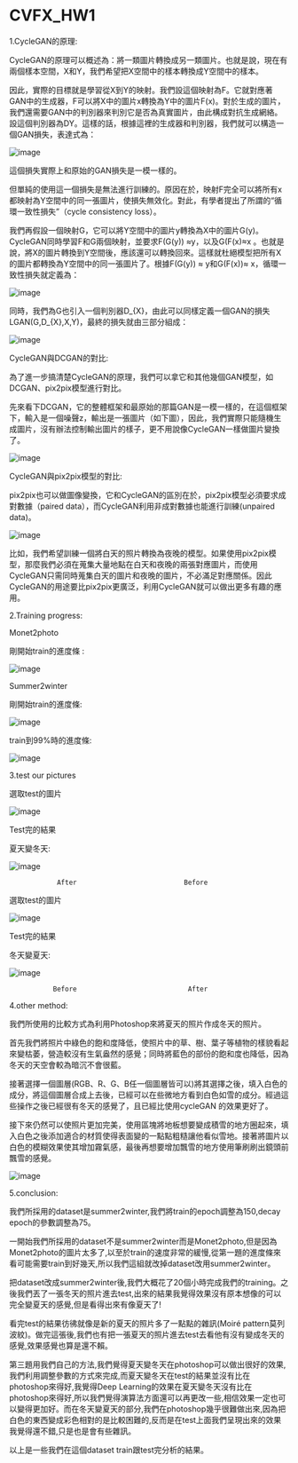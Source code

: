 # CVFX_HW1
1.CycleGAN的原理:

CycleGAN的原理可以概述為：將一類圖片轉換成另一類圖片。也就是說，現在有兩個樣本空間，X和Y，我們希望把X空間中的樣本轉換成Y空間中的樣本。

因此，實際的目標就是學習從X到Y的映射。我們設這個映射為F。它就對應著GAN中的生成器，F可以將X中的圖片x轉換為Y中的圖片F(x)。對於生成的圖片，我們還需要GAN中的判別器來判別它是否為真實圖片，由此構成對抗生成網絡。設這個判別器為DY。這樣的話，根據這裡的生成器和判別器，我們就可以構造一個GAN損失，表達式為：



![image](https://github.com/willy-lo/CVFX_HW1/blob/master/cv_hw1/function1.png)

這個損失實際上和原始的GAN損失是一模一樣的。

但單純的使用這一個損失是無法進行訓練的。原因在於，映射F完全可以將所有x都映射為Y空間中的同一張圖片，使損失無效化。對此，有學者提出了所謂的“循環一致性損失”（cycle consistency loss）。

我們再假設一個映射G，它可以將Y空間中的圖片y轉換為X中的圖片G(y)。CycleGAN同時學習F和G兩個映射，並要求F(G(y)) ≈y，以及G(F(x)≈x 。也就是說，將X的圖片轉換到Y空間後，應該還可以轉換回來。這樣就杜絕模型把所有X的圖片都轉換為Y空間中的同一張圖片了。根據F(G(y)) ≈ y和G(F(x))≈ x，循環一致性損失就定義為：



![image](https://github.com/willy-lo/CVFX_HW1/blob/master/cv_hw1/function2.png)

同時，我們為G也引入一個判別器D_{X}，由此可以同樣定義一個GAN的損失LGAN(G,D_{X},X,Y)，最終的損失就由三部分組成：



![image](https://github.com/willy-lo/CVFX_HW1/blob/master/cv_hw1/function3.png)





CycleGAN與DCGAN的對比:



為了進一步搞清楚CycleGAN的原理，我們可以拿它和其他幾個GAN模型，如DCGAN、pix2pix模型進行對比。

先來看下DCGAN，它的整體框架和最原始的那篇GAN是一模一樣的，在這個框架下，輸入是一個噪聲z，輸出是一張圖片（如下圖），因此，我們實際只能隨機生成圖片，沒有辦法控制輸出圖片的樣子，更不用說像CycleGAN一樣做圖片變換了。



![image](https://github.com/willy-lo/CVFX_HW1/blob/master/cv_hw1/pic1.png)





CycleGAN與pix2pix模型的對比:



pix2pix也可以做圖像變換，它和CycleGAN的區別在於，pix2pix模型必須要求成對數據（paired data），而CycleGAN利用非成對數據也能進行訓練(unpaired data)。



![image](https://github.com/willy-lo/CVFX_HW1/blob/master/cv_hw1/pic2.png)

比如，我們希望訓練一個將白天的照片轉換為夜晚的模型。如果使用pix2pix模型，那麼我們必須在蒐集大量地點在白天和夜晚的兩張對應圖片，而使用CycleGAN只需同時蒐集白天的圖片和夜晚的圖片，不必滿足對應關係。因此CycleGAN的用途要比pix2pix更廣泛，利用CycleGAN就可以做出更多有趣的應用。








2.Training progress:  
 
  Monet2photo	
  
  剛開始train的進度條 :

![image](https://github.com/willy-lo/CVFX_HW1/blob/master/cv_hw1/monet2photo.png)

 Summer2winter	
 
 剛開始train的進度條:
 
![image](https://github.com/willy-lo/CVFX_HW1/blob/master/cv_hw1/summer2winter1.png)

 train到99%時的進度條:
 
 ![image](https://github.com/willy-lo/CVFX_HW1/blob/master/cv_hw1/summer2winter99.png)
 




3.test our pictures

 選取test的圖片

 ![image](https://github.com/willy-lo/CVFX_HW1/blob/master/cv_hw1/test_summer.jpg)
 
 Test完的結果
 
 夏天變冬天:
 
 ![image](https://github.com/willy-lo/CVFX_HW1/blob/master/cv_hw1/test_before_after.png)
                
                After                           Before
                          
 選取test的圖片      
 
 ![image](https://github.com/willy-lo/CVFX_HW1/blob/master/cv_hw1/test_winter.jpg)
 
 Test完的結果
 
 冬天變夏天:
 
 ![image](https://github.com/willy-lo/CVFX_HW1/blob/master/cv_hw1/test_after_before.png)
                        
               Before                            After
 
 
 
 
 
 
4.other method:

我們所使用的比較方式為利用Photoshop來將夏天的照片作成冬天的照片。 

首先我們將照片中綠色的飽和度降低，使照片中的草、樹、葉子等植物的樣貌看起來變枯萎，營造較沒有生氣盎然的感覺；同時將藍色的部份的飽和度也降低，因為冬天的天空會較為暗沉不會很藍。

接著選擇一個圖層(RGB、R、G、B任一個圖層皆可以)將其選擇之後，填入白色的成分，將這個圖層合成上去後，已經可以在些微地方看到白色如雪的成分。經過這些操作之後已經很有冬天的感覺了，且已經比使用cycleGAN 的效果更好了。

接下來仍然可以使照片更加完美，使用區塊將地板想要變成積雪的地方圈起來，填入白色之後添加適合的材質使得表面變的一點點粗糙讓他看似雪地。接著將圖片以白色的模糊效果使其增加霧氣感，最後再想要增加飄雪的地方使用筆刷刷出鏡頭前飄雪的感覺。

![image](https://github.com/willy-lo/CVFX_HW1/blob/master/cv_hw1/photoshop.jpg)







5.conclusion:

我們所採用的dataset是summer2winter,我們將train的epoch調整為150,decay epoch的參數調整為75。

一開始我們所採用的dataset不是summer2winter而是Monet2photo,但是因為Monet2photo的圖片太多了,以至於train的速度非常的緩慢,從第一題的進度條來看可能需要train到好幾天,所以我們這組就改掉dataset改用summer2winter。

把dataset改成summer2winter後,我們大概花了20個小時完成我們的training。之後我們丟了一張冬天的照片進去test,出來的結果我覺得效果沒有原本想像的可以完全變夏天的感覺,但是看得出來有像夏天了!

看完test的結果彷彿就像是新的夏天的照片多了一點點的雜訊(Moiré pattern莫列波紋)。做完這張後,我們也有把一張夏天的照片進去test去看他有沒有變成冬天的感覺,效果感覺也算是還不賴。


第三題用我們自己的方法,我們覺得夏天變冬天在photoshop可以做出很好的效果,我們利用調整參數的方式來完成,而夏天變冬天在test的結果並沒有比在photoshop來得好,我覺得Deep Learning的效果在夏天變冬天沒有比在photoshop來得好,所以我們覺得演算法方面還可以再更改一些,相信效果一定也可以變得更加好。而在冬天變夏天的部分,我們在photoshop幾乎很難做出來,因為把白色的東西變成彩色相對的是比較困難的,反而是在test上面我們呈現出來的效果我覺得還不錯,只是也是會有些雜訊。

以上是一些我們在這個dataset train跟test完分析的結果。



                         
 
 



